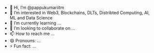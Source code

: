 - 👋 Hi, I’m @pappukumariitm
- 👀 I’m interested in Web3, Blockchains, DLTs, Distribted Computing, AI, ML and Data Science
- 🌱 I’m currently learning ...
- 💞️ I’m looking to collaborate on ...
- 📫 How to reach me ...
- 😄 Pronouns: ...
- ⚡ Fun fact: ...

<!---
pappukumariitm/pappukumariitm is a ✨ special ✨ repository because its `README.md` (this file) appears on your GitHub profile.
You can click the Preview link to take a look at your changes.
--->
